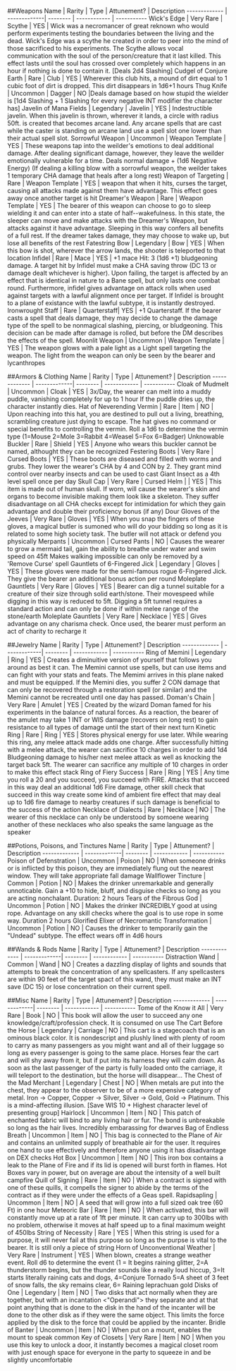 ##Weapons
Name          |   Rarity    | Type | Attunement? | Description
------------- | -------------| -------- | ------------ | -----------
Wick's Edge | Very Rare | Scythe | YES | Wick was a necromancer of great reknown who would perform experiments testing the boundaries between the living and the dead. Wick's Edge was a scythe he created in order to peer into the mind of those sacrificed to his experiments. The Scythe allows vocal communication with the soul of the person/creature that it last killed. This effect lasts until the soul has crossed over completely which happens in an hour if nothing is done to contain it. [Deals 2d4 Slashing]
Cudgel of Conjure Earth | Rare | Club | YES | Wherever this club hits, a mound of dirt equal to 1 cubic foot of dirt is dropped. This dirt disappears in 1d6+1 hours
Thug Knife | Uncommon | Dagger | NO |Deals damage based on how stupid the wielder is [1d4 Slashing + 1 Slashing for every negative INT modifier the character has]
Javelin of Mana Fields | Legendary | Javelin | YES | Indestructible javelin. When this javelin is thrown, wherever it lands, a circle with radius 50ft. is created that becomes arcane land. Any arcane spells that are cast while the caster is standing on arcane land use a spell slot one lower than their actual spell slot.
Sorrowful Weapon | Uncommon | Weapon Template | YES | These weapons tap into the weilder's emotions to deal additional damage. After dealing significant damage, however, they leave the weilder emotionally vulnerable for a time. Deals normal damage + (1d6 Negative Energy) (If dealing a killing blow with a sorrowful weapon, the weilder takes 1 temporary CHA damage that heals after a long rest)
Weapon of Targeting | Rare | Weapon Template | YES | weapon that when it hits, curses the target, causing all attacks made against them have advantage. This effect goes away once another target is hit
Dreamer's Weapon | Rare | Weapon Template | YES | The bearer of this weapon can choose to go to sleep wielding it and can enter into a state of half--wakefulness. In this state, the sleeper can move and make attacks with the Dreamer's Weapon, but attacks against it have advantage. Sleeping in this way confers all benefits of a full rest. If the dreamer takes damage, they may choose to wake up, but lose all benefits of the rest
Fatestring Bow | Legendary | Bow | YES | When this bow is shot, wherever the arrow lands, the shooter is teleported to that location
Infidel | Rare | Mace | YES |  +1 mace Hit: 3 (1d6 +1) bludgeoning damage. A target hit by Infidel must make a CHA saving throw (DC 13 or damage dealt whichever is higher). Upon failing, the target is affected by an effect that is identical in nature to a Bane spell, but only lasts one combat round. Furthermore, infidel gives advantage on attack rolls when used against targets with a lawful alignment once per target. If Infidel is brought to a plane of existance with the lawful subtype, it is instantly destroyed.
Ironwrought Staff | Rare | Quarterstaff| YES | +1 Quarterstaff. If the bearer casts a spell that deals damage, they may decide to change the damage type of the spell to be nonmagical slashing, piercing, or bludgeoning. This decision can be made after damage is rolled, but before the DM describes the effects of the spell.
Moonlit Weapon | Uncommon | Weapon Template | YES | The weapon glows with a pale light as a Light spell targeting the weapon. The light from the weapon can only be seen by the bearer and lycanthropes

##Armors & Clothing
Name          |   Rarity    | Type | Attunement? | Description
------------- | -------------| -------- | ------------ | -----------
Cloak of Mudmelt | Uncommon | Cloak | YES | 3x/Day, the wearer can melt into a muddy puddle, vanishing completely for up to 1 hour If the puddle dries up, the character instantly dies.
Hat of Neverending Vermin | Rare | Item | NO | Upon reaching into this hat, you are destined to pull out a living, breathing, scrambling creature just dying to escape. The hat gives no command or special benefits to controlling the vermin. Roll a 1d6 to determine the vermin type (1=Mouse 2=Mole 3=Rabbit 4=Weasel 5=Fox 6=Badger)
Unknowable Buckler | Rare | Shield | YES | Anyone who wears this buckler cannot be named, althought they can be recognized
Festering Boots | Very Rare | Cursed Boots | YES | These boots are diseased and filled with worms and grubs. They lower the wearer's CHA by 4 and CON by 2. They grant mind control over nearby insects and can be used to cast Giant Insect as a 4th level spell once per day
Skull Cap | Very Rare | Cursed Helm | | YES | This item is made out of human skull. If worn, will cause the wearer's skin and organs to become invisible making them look like a skeleton. They suffer disadvantage on all CHA checks except for intimidation for which they gain advantage and double their proficiency bonus (if any)
Dour Gloves of the Jeeves | Very Rare | Gloves | YES | When you snap the fingers of these gloves, a magical butler is sumoned who will do your bidding so long as it is related to some high society task. The butler will not attack or defend you physically
Merpants | Uncommon | Cursed Pants | NO | Causes the wearer to grow a mermaid tail, gain the ability to breathe under water and swim speed on 45ft Makes walking impossible can only be removed by a 'Remove Curse' spell
Gauntlets of 6-Fingered Jick | Legendary | Gloves | YES | These gloves were made for the semi-famous rogue 6-Fingered Jick. They give the bearer an additional bonus action per round
Moleplate Gauntlets | Very Rare | Gloves | YES | Bearer can dig a tunnel suitable for a creature of their size through solid earth/stone. Their movespeed while digging in this way is reduced to 5ft. Digging a 5ft tunnel requires a standard action and can only be done if within melee range of the stone/earth
Moleplate Gauntlets | Very Rare | Necklace | YES | Gives advantage on any charisma check. Once used, the bearer must perform an act of charity to recharge it



##Jewelry
Name          |   Rarity    | Type | Attunement? | Description
------------- | -------------| -------- | ------------ | -----------
Ring of Memini | Legendary | Ring | YES | Creates a diminuitive version of yourself that follows you around as best it can. The Memini cannot use spells, but can use items and can fight with your stats and feats. The Memimi arrives in this plane naked and must be equipped. If the Memini dies, you suffer 2 CON damage that can only be recovered through a restoration spell (or similar) and the Memini cannot be recreated until one day has passed.
Doman's Chain | Very Rare | Amulet | YES | Created by the wizard Doman famed for his experiments in the balance of natural forces. As a reaction, the bearer of the amulet may take 1 INT or WIS damage (recovers on long rest) to gain resistance to all types of damage until the start of their next turn
Kinetic Ring | Rare | Ring | YES | Stores physical energy for use later. While wearing this ring, any melee attack made adds one charge. After successfully hitting with a melee attack, the wearer can sacrifice 10 charges in order to add 1d4 Bludgeoning damage to his/her next melee attack as well as knocking the target back 5ft. The wearer can sacrifice any multiple of 10 charges in order to make this effect stack
Ring of Fiery Success | Rare | Ring | YES | Any time you roll a 20 and you succeed, you succeed with FIRE. Attacks that succeed in this way deal an additional 1d6 Fire damage, other skill check that succeed in this way create some kind of ambient fire effect that may deal up to 1d6 fire damage to nearby creatures if such damage is beneficial to the success of the action
Necklace of Dialects | Rare | Necklace | NO | The wearer of this necklace can only be understood by somoene wearing another of these necklaces who also speaks the same language as the speaker


##Potions, Poisons, and Tinctures
Name          |   Rarity    | Type | Attunement? | Description
------------- | -------------| -------- | ------------ | -----------
Poison of Defenstration | Uncommon | Poison | NO | When someone drinks or is inflicted by this poison, they are immediately flung out the nearest window. They will take appropriate fall damage
Wallflower Tincture | Common | Potion | NO | Makes the drinker unremarkable and generally unnoticable. Gain a +10 to hide, bluff, and disguise checks so long as you are acting nonchalant. Duration: 2 hours
Tears of the Fibrous God | Uncommon | Potion | NO | Makes the drinker INCREDIBLY good at using rope. Advantage on any skill checks where the goal is to use rope in some way. Duration 2 hours
Glorified Elixer of Necromantic Transformation | Uncommon | Potion | NO | Causes the drinker to temporarily gain the "Undead" subtype. The effect wears off in 4d6 hours


##Wands & Rods
Name          |   Rarity    | Type | Attunement? | Description
------------- | -------------| -------- | ------------ | -----------
Distraction Wand | Common | Wand | NO | Creates a dazzling display of lights and sounds that attempts to break the concentration of any spellcasters. If any spellcasters are within 90 feet of the target spact of this wand, they must make an INT save (DC 15) or lose concentration on their current spell. 


##Misc
Name          |   Rarity    | Type | Attunement? | Description
------------- | -------------| -------- | ------------ | -----------
Tome of the Know it All | Very Rare | Book | NO | This book will allow the user to succeed any one knowledge/craft/profession check. It is consumed on use
The Cart Before the Horse  | Legendary | Carriage | NO | This cart is a stagecoach that is an ominous black color. It is nondescript and plushly lined with plenty of room to carry as many passengers as you might want and all of their luggage so long as every passenger is going to the same place. Horses fear the cart and will shy away from it, but if put into its harness they will calm down. As soon as the last passenger of the party is fully loaded onto the carriage, it will teleport to the destination, but the horse will disappear...
The Chest of the Mad Merchant | Legendary | Chest | NO | When metals are put into the chest, they appear to the observer to be of a more expensive category of metal. Iron -> Copper, Copper -> Silver, Silver -> Gold, Gold -> Platinum. This is a mind-affecting illusion. [Save WIS 10 + Highest character level of presenting group]
Hairlock | Uncommon | Item | NO | This patch of enchanted fabric will bind to any living hair or fur. The bond is unbreakable so long as the hair lives. Incredibly embarassing for dwarves
Bag of Endless Breath | Uncommon | Item | NO | This bag is connected to the Plane of Air and contains an unlimited supply of breathable air for the user. It requires one hand to use effectively and therefore anyone using it has disadvantage on DEX checks
Hot Box | Uncommon | Item | NO | This iron box contains a leak to the Plane of Fire and if its lid is opened will burst forth in flames. Hot Boxes vary in power, but on average are about the intensity of a well built campfire
Quill of Signing | Rare | Item | NO | When a contract is signed with one of these quills, it compells the signer to abide by the terms of the contract as if they were under the effects of a Geas spell.
Rapidsapling | Uncommon | Item | NO | A seed that will grow into a full sized oak tree (60 Ft) in one hour
Meteoric Bar | Rare | Item | NO | When activated, this bar will constantly move up at a rate of 1ft per minute. It can carry up to 300lbs with no problem, otherwise it moves at half speed up to a final maximum weight of 450lbs
String of Necessity | Rare | YES | When this string is used for a purpose, it will never fail at this purpose so long as the purpse is vital to the bearer. It is still only a piece of string
Horn of Unconventional Weather | Very Rare | Instrument | YES | When blown, creates a strange weather event. Roll d6 to determine the event (1 = It begins raining glitter, 2=A thunderstorm begins, but the thunder sounds like a really loud hiccup, 3=It starts literally raining cats and dogs, 4=Conjure Tornado 5=A sheet of 3 feet of snow falls, the sky remains clear, 6= Raining leprachuan gold
Disks of One | Legendary | Item | NO | Two disks that act normally when they are together, but with an incantation <"Operandi"> they separate and at that point anything that is done to the disk in the hand of the incanter will be done to the other disk as if they were the same object. This limits the force applied by the disk to the force that could be applied by the incanter.
Bridle of Banter | Uncommon | Item | NO | When put on a mount, enables the mount to speak common
Key of Closets | Very Rare | Item | NO | When you use this key to unlock a door, it instantly becomes a magical closet room with just enough space for everyone in the party to squeeze in and be slightly uncomfortable


